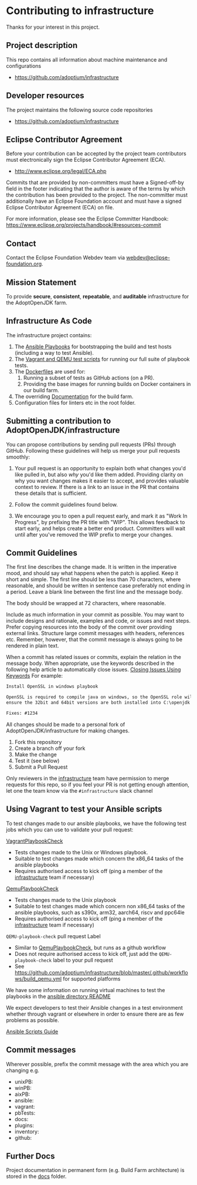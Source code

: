 # Contributing to infrastructure

Thanks for your interest in this project.

## Project description

This repo contains all information about machine maintenance and configurations

* https://github.com/adoptium/infrastructure

## Developer resources

The project maintains the following source code repositories

* https://github.com/adoptium/infrastructure

## Eclipse Contributor Agreement

Before your contribution can be accepted by the project team contributors must
electronically sign the Eclipse Contributor Agreement (ECA).

* http://www.eclipse.org/legal/ECA.php

Commits that are provided by non-committers must have a Signed-off-by field in
the footer indicating that the author is aware of the terms by which the
contribution has been provided to the project. The non-committer must
additionally have an Eclipse Foundation account and must have a signed Eclipse
Contributor Agreement (ECA) on file.

For more information, please see the Eclipse Committer Handbook:
https://www.eclipse.org/projects/handbook/#resources-commit

## Contact

Contact the Eclipse Foundation Webdev team via webdev@eclipse-foundation.org.

## Mission Statement

To provide **secure**, **consistent**, **repeatable**, and **auditable**
infrastructure for the AdoptOpenJDK farm.

## Infrastructure As Code

The infrastructure project contains:

1. The [Ansible Playbooks](ansible/playbooks) for bootstrapping the build and test hosts (including a way to test Ansible).
1. The [Vagrant and QEMU test scripts](ansible/pbTestScripts) for running our full suite of playbook tests.
1. The [Dockerfiles](ansible/) are used for:
   1. Running a subset of tests as GitHub actions (on a PR).
   1. Providing the base images for running builds on Docker containers in our build farm.
1. The overriding [Documentation](docs) for the build farm.
1. Configuration files for linters etc in the root folder.

## Submitting a contribution to AdoptOpenJDK/infrastructure

You can propose contributions by sending pull requests (PRs) through GitHub.
Following these guidelines will help us merge your pull requests smoothly:

1. Your pull request is an opportunity to explain both what changes you'd like
   pulled in, but also _why_ you'd like them added. Providing clarity on why
   you want changes makes it easier to accept, and provides valuable context to
   review.  If there is a link to an issue in the PR that contains these details
   that is sufficient.

2. Follow the commit guidelines found below.

3. We encourage you to open a pull request early, and mark it as "Work In
   Progress", by prefixing the PR title with "WIP". This allows feedback to
   start early, and helps create a better end product. Committers will wait
   until after you've removed the WIP prefix to merge your changes.

## Commit Guidelines

The first line describes the change made. It is written in the imperative mood,
and should say what happens when the patch is applied. Keep it short and
simple. The first line should be less than 70 characters, where reasonable,
and should be written in sentence case preferably not ending in a period.
Leave a blank line between the first line and the message body.

The body should be wrapped at 72 characters, where reasonable.

Include as much information in your commit as possible. You may want to include
designs and rationale, examples and code, or issues and next steps. Prefer
copying resources into the body of the commit over providing external links.
Structure large commit messages with headers, references etc. Remember, however,
that the commit message is always going to be rendered in plain text.

When a commit has related issues or commits, explain the relation in the message
body. When appropriate, use the keywords described in the following help article
to automatically close issues.
[Closing Issues Using Keywords](https://help.github.com/articles/closing-issues-using-keywords/)
For example:

```md
Install OpenSSL in windows playbook

OpenSSL is required to compile java on windows, so the OpenSSL role will
ensure the 32bit and 64bit versions are both installed into C:\openjdk

Fixes: #1234
```

All changes should be made to a personal fork of AdoptOpenJDK/infrastructure for making changes.

1. Fork this repository
1. Create a branch off your fork
1. Make the change
1. Test it (see below)
1. Submit a Pull Request

Only reviewers in the
[infrastructure](https://github.com/orgs/AdoptOpenJDK/teams/infrastructure)
team have permission to merge requests for this repo, so if you feel your PR
is not getting enough attention, let one the team know via the
`#infrastructure` slack channel

## Using Vagrant to test your Ansible scripts

To test changes made to our ansible playbooks, we have the following test jobs which you can use to validate your pull request:

[VagrantPlaybookCheck](https://ci.adoptium.net/view/Tooling/job/VagrantPlaybookCheck/)
   - Tests changes made to the Unix or Windows playbook.
   - Suitable to test changes made which concern the x86_64 tasks of the ansible playbooks
   - Requires authorised access to kick off (ping a member of the [infrastructure](https://github.com/adoptium/infrastructure#infrastructure-core) team if necessary)

[QemuPlaybookCheck](https://ci.adoptium.net/view/Tooling/job/QEMUPlaybookCheck/)
   - Tests changes made to the Unix playbook
   - Suitable to test changes made which concern non x86_64 tasks of the ansible playbooks, such as s390x, arm32, aarch64, riscv and ppc64le
   - Requires authorised access to kick off (ping a member of the [infrastructure](https://github.com/adoptium/infrastructure#infrastructure-core) team if necessary)

`QEMU-playbook-check` pull request Label
   - Similar to [QemuPlaybookCheck](https://ci.adoptium.net/view/Tooling/job/QEMUPlaybookCheck/), but runs as a github workflow
   - Does not require authorised access to kick off, just add the `QEMU-playbook-check` label to your pull request
   - See https://github.com/adoptium/infrastructure/blob/master/.github/workflows/build_qemu.yml for supported platforms

We have some information on running virtual machines to test the playbooks
in the
[ansible directory README](ansible/README.md#running-via-vagrant-and-virtualbox)

We expect developers to test their Ansible changes in a test environment
whether through vagrant or elsewhere in order to ensure there are as few
problems as possible.

[Ansible Scripts Guide](ansible/README.md)

## Commit messages

Wherever possible, prefix the commit message with the area which you are changing e.g.

- unixPB:
- winPB:
- aixPB:
- ansible:
- vagrant:
- pbTests:
- docs:
- plugins:
- inventory:
- github:

## Further Docs

Project documentation in permanent form (e.g. Build Farm architecture) is stored
in the [docs](docs) folder.
